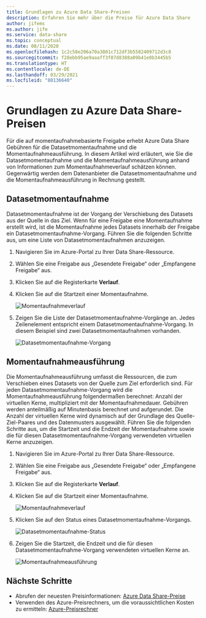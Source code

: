 ```yaml
---
title: Grundlagen zu Azure Data Share-Preisen
description: Erfahren Sie mehr über die Preise für Azure Data Share
author: jifems
ms.author: jife
ms.service: data-share
ms.topic: conceptual
ms.date: 08/11/2020
ms.openlocfilehash: 1c2c58e206a70a3801c712df3b5582409712d3c8
ms.sourcegitcommit: f28ebb95ae9aaaff3f87d8388a09b41e0b3445b5
ms.translationtype: HT
ms.contentlocale: de-DE
ms.lasthandoff: 03/29/2021
ms.locfileid: "88136640"
---
```

# <a name="understand-azure-data-share-pricing"></a>Grundlagen zu Azure Data Share-Preisen

Für die auf momentaufnahmebasierte Freigabe erhebt Azure Data Share Gebühren für die Datasetmomentaufnahme und die Momentaufnahmeausführung. In diesem Artikel wird erläutert, wie Sie die Datasetmomentaufnahme und die Momentaufnahmeausführung anhand von Informationen zum Momentaufnahmeverlauf schätzen können. Gegenwärtig werden dem Datenanbieter die Datasetmomentaufnahme und die Momentaufnahmeausführung in Rechnung gestellt.

## <a name="dataset-snapshot"></a>Datasetmomentaufnahme

Datasetmomentaufnahme ist der Vorgang der Verschiebung des Datasets aus der Quelle in das Ziel. Wenn für eine Freigabe eine Momentaufnahme erstellt wird, ist die Momentaufnahme jedes Datasets innerhalb der Freigabe ein Datasetmomentaufnahme-Vorgang. Führen Sie die folgenden Schritte aus, um eine Liste von Datasetmomentaufnahmen anzuzeigen. 

1. Navigieren Sie im Azure-Portal zu Ihrer Data Share-Ressource.

1. Wählen Sie eine Freigabe aus „Gesendete Freigabe“ oder „Empfangene Freigabe“ aus.

1. Klicken Sie auf die Registerkarte **Verlauf**.

1. Klicken Sie auf die Startzeit einer Momentaufnahme.
 
    ![Momentaufnahmeverlauf](./media/concepts/concepts-pricing/pricing-snapshot-history.png "Momentaufnahmeverlauf") 

1. Zeigen Sie die Liste der Datasetmomentaufnahme-Vorgänge an. Jedes Zeilenelement entspricht einem Datasetmomentaufnahme-Vorgang. In diesem Beispiel sind zwei Datasetmomentaufnahmen vorhanden.

    ![Datasetmomentaufnahme-Vorgang](./media/concepts/concepts-pricing/pricing-dataset-snapshot.png "Datasetmomentaufnahme-Vorgang")

## <a name="snapshot-execution"></a>Momentaufnahmeausführung

Die Momentaufnahmeausführung umfasst die Ressourcen, die zum Verschieben eines Datasets von der Quelle zum Ziel erforderlich sind. Für jeden Datasetmomentaufnahme-Vorgang wird die Momentaufnahmeausführung folgendermaßen berechnet: Anzahl der virtuellen Kerne, multipliziert mit der Momentaufnahmedauer. Gebühren werden anteilmäßig auf Minutenbasis berechnet und aufgerundet. Die Anzahl der virtuellen Kerne wird dynamisch auf der Grundlage des Quelle-Ziel-Paares und des Datenmusters ausgewählt. Führen Sie die folgenden Schritte aus, um die Startzeit und die Endzeit der Momentaufnahme sowie die für diesen Datasetmomentaufnahme-Vorgang verwendeten virtuellen Kerne anzuzeigen.

1. Navigieren Sie im Azure-Portal zu Ihrer Data Share-Ressource.

1. Wählen Sie eine Freigabe aus „Gesendete Freigabe“ oder „Empfangene Freigabe“ aus.

1. Klicken Sie auf die Registerkarte **Verlauf**.

1. Klicken Sie auf die Startzeit einer Momentaufnahme.

    ![Momentaufnahmeverlauf](./media/concepts/concepts-pricing/pricing-snapshot-history.png "Momentaufnahmeverlauf") 

1. Klicken Sie auf den Status eines Datasetmomentaufnahme-Vorgangs.

    ![Datasetmomentaufnahme-Status](./media/concepts/concepts-pricing/pricing-snapshot-status.png "Datasetmomentaufnahme-Status")

1. Zeigen Sie die Startzeit, die Endzeit und die für diesen Datasetmomentaufnahme-Vorgang verwendeten virtuellen Kerne an. 

    ![Momentaufnahmeausführung](./media/concepts/concepts-pricing/pricing-snapshot-execution.png "Momentaufnahmeausführung")

## <a name="next-steps"></a>Nächste Schritte

- Abrufen der neuesten Preisinformationen: [Azure Data Share-Preise](https://azure.microsoft.com/pricing/details/data-share/)
- Verwenden des Azure-Preisrechners, um die voraussichtlichen Kosten zu ermitteln: [Azure-Preisrechner](https://azure.microsoft.com/pricing/calculator/)
